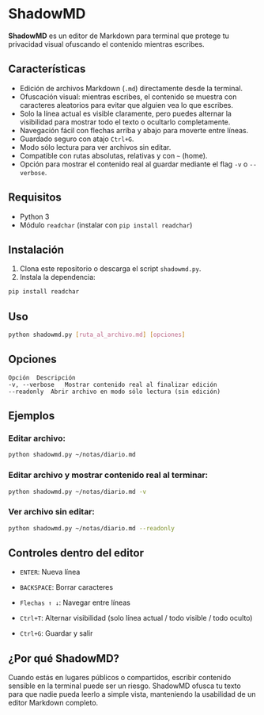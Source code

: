 # ShadowMD

**ShadowMD** es un editor de Markdown para terminal que protege tu privacidad visual ofuscando el contenido mientras escribes.

## Características

- Edición de archivos Markdown (`.md`) directamente desde la terminal.
- Ofuscación visual: mientras escribes, el contenido se muestra con caracteres aleatorios para evitar que alguien vea lo que escribes.
- Solo la línea actual es visible claramente, pero puedes alternar la visibilidad para mostrar todo el texto o ocultarlo completamente.
- Navegación fácil con flechas arriba y abajo para moverte entre líneas.
- Guardado seguro con atajo `Ctrl+G`.
- Modo sólo lectura para ver archivos sin editar.
- Compatible con rutas absolutas, relativas y con `~` (home).
- Opción para mostrar el contenido real al guardar mediante el flag `-v` o `--verbose`.

## Requisitos

- Python 3
- Módulo `readchar` (instalar con `pip install readchar`)

## Instalación

1. Clona este repositorio o descarga el script `shadowmd.py`.
2. Instala la dependencia:

```bash
pip install readchar
```
## Uso
```bash
python shadowmd.py [ruta_al_archivo.md] [opciones]
```
## Opciones
```text
Opción	Descripción
-v, --verbose	Mostrar contenido real al finalizar edición
--readonly	Abrir archivo en modo sólo lectura (sin edición)
```

## Ejemplos
### Editar archivo:

```bash
python shadowmd.py ~/notas/diario.md
```
### Editar archivo y mostrar contenido real al terminar:

```bash
python shadowmd.py ~/notas/diario.md -v
```
### Ver archivo sin editar:

```bash
python shadowmd.py ~/notas/diario.md --readonly
```

## Controles dentro del editor
- `ENTER`: Nueva línea

- `BACKSPACE`: Borrar caracteres

- `Flechas ↑ ↓`: Navegar entre líneas

- `Ctrl+T`: Alternar visibilidad (solo línea actual / todo visible / todo oculto)

- `Ctrl+G`: Guardar y salir

## ¿Por qué ShadowMD?
Cuando estás en lugares públicos o compartidos, escribir contenido sensible en la terminal puede ser un riesgo. ShadowMD ofusca tu texto para que nadie pueda leerlo a simple vista, manteniendo la usabilidad de un editor Markdown completo.


